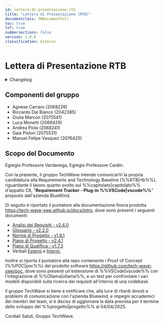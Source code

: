 ```yaml
---
id: lettera-di-presentazione-rtb
title: "Lettera di Presentazione (RTB)"
documentclass: TWDocumentFull
toc: true
lof: true
numbersections: false
version: 1.0.0
classification: Esterno
---
```


# Lettera di Presentazione RTB

<details>
  <summary>Changelog</summary>

| Data       | Versione | Descrizione                 | Autore                | Data Verifica | Verificatore        |
| ---------- | -------- | --------------------------- | --------------------- | ------------- | ------------------- |
| 03/03/2025 | 1.0.0    | Prima stesura del documento | Vasquez Manuel Felipe | 3/03/2025     | Riccardo Dal Bianco |

</details>

## Componenti del gruppo

- Agnese Carraro (2068226)
- Riccardo Dal Bianco (2042385)
- Giulia Marcon (2075541)
- Luca Monetti (2069429)
- Andrea Piola (2068241)
- Gaia Pistori (2075531)
- Manuel Felipe Vasquez (2076425)

## Scopo del Documento

Egregio Professore Vardanega,
Egregio Professore Cardin.

Con la presente, il gruppo TechWave intende comunicarVi la propria candidatura alla Requirements and Technology Baseline (%%RTB|rtb%%), riguardante il lavoro quanto svolto sul %%capitolato|capitolato%% d'appalto C8, "**Requirement Tracker - Plug-in %%VSCode|vscode%%**" proposto dall'azienda BlueWind.

Di seguito è riportato il puntatore alla documentazione finora prodotta https://tech-wave-swe.github.io/docs/intro, dove sono presenti i seguenti documenti:

- [Analisi dei Requisiti - v2.4.0](https://tech-wave-swe.github.io/docs/analisi_dei_requisiti)
- [Glossario - v2.2.0](https://tech-wave-swe.github.io/docs/glossario)
- [Norme di Progetto - v1.8.1](https://tech-wave-swe.github.io/docs/norme_di_progetto)
- [Piano di Progetto - v2.4.1](https://tech-wave-swe.github.io/docs/piano_di_progetto)
- [Piano di Qualifica - v1.7.3](https://tech-wave-swe.github.io/docs/piano_di_qualifica)
- Verbali [Esterni](https://tech-wave-swe.github.io/docs/Verbali_Esterni/Verbali%20Esterni) e [Interni.](https://tech-wave-swe.github.io/docs/category/verbali-interni)

Inoltre si riporta il puntatore alla repo contenente i Proof of Concept (%%POC|poc%%) del prodotto software https://github.com/tech-wave-swe/poc, dove sono presenti un'estensione di %%VSCode|vscode%% con l'integrazione di %%Ollama|ollama%%, e un test per confrontare i vari modelli disponibili sulla ricerca dei requisiti all'interno di una codebase.

Il gruppo TechWave si tiene a notificare che, alla luce di ritardi dovuti a problemi di comunicazione con l'azienda Bluewind, e impegni accademici dei membri del team, si è deciso di aggiornare la data prevista per il termine dello sviluppo del %%progetto|progetto%% al 04/04/2025.

Cordiali Saluti,
Gruppo TechWave.
